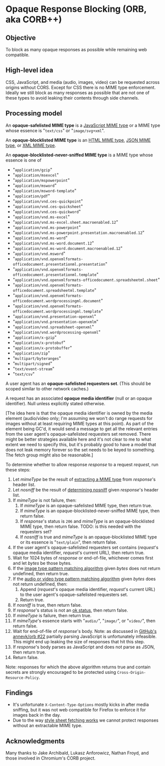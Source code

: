 # Opaque Response Blocking (ORB, aka CORB++)

## Objective

To block as many opaque responses as possible while remaining web compatible.

## High-level idea

CSS, JavaScript, and media (audio, images, video) can be requested across origins without CORS. Except for CSS there is no MIME type enforcement. Ideally we still block as many responses as possible that are not one of these types to avoid leaking their contents through side channels.

## Processing model

An **opaque-safelisted MIME type** is a [JavaScript MIME type](https://mimesniff.spec.whatwg.org/#javascript-mime-type) or a MIME type whose essence is "`text/css`" or "`image/svg+xml`".

An **opaque-blocklisted MIME type** is an [HTML MIME type](https://mimesniff.spec.whatwg.org/#html-mime-type), [JSON MIME type](https://mimesniff.spec.whatwg.org/#json-mime-type), or [XML MIME type](https://mimesniff.spec.whatwg.org/#xml-mime-type).

An **opaque-blocklisted-never-sniffed MIME type** is a MIME type whose essence is one of

* "`application/gzip`"
* "`application/msexcel`"
* "`application/mspowerpoint`"
* "`application/msword`"
* "`application/msword-template`"
* "`application/pdf`"
* "`application/vnd.ces-quickpoint`"
* "`application/vnd.ces-quicksheet`"
* "`application/vnd.ces-quickword`"
* "`application/vnd.ms-excel`"
* "`application/vnd.ms-excel.sheet.macroenabled.12`"
* "`application/vnd.ms-powerpoint`"
* "`application/vnd.ms-powerpoint.presentation.macroenabled.12`"
* "`application/vnd.ms-word`"
* "`application/vnd.ms-word.document.12`"
* "`application/vnd.ms-word.document.macroenabled.12`"
* "`application/vnd.msword`"
* "`application/vnd.openxmlformats-officedocument.presentationml.presentation`"
* "`application/vnd.openxmlformats-officedocument.presentationml.template`"
* "`application/vnd.openxmlformats-officedocument.spreadsheetml.sheet`"
* "`application/vnd.openxmlformats-officedocument.spreadsheetml.template`"
* "`application/vnd.openxmlformats-officedocument.wordprocessingml.document`"
* "`application/vnd.openxmlformats-officedocument.wordprocessingml.template`"
* "`application/vnd.presentation-openxml`"
* "`application/vnd.presentation-openxmlm`"
* "`application/vnd.spreadsheet-openxml`"
* "`application/vnd.wordprocessing-openxml`"
* "`application/x-gzip`"
* "`application/x-protobuf`"
* "`application/x-protobuffer`"
* "`application/zip`"
* "`multipart/byteranges`"
* "`multipart/signed`"
* "`text/event-stream`"
* "`text/csv`"

A user agent has an **opaque-safelisted requesters set**. (This should be scoped similar to other network caches.)

A request has an associated **opaque media identifier** (null or an opaque identifier). Null unless explicitly stated otherwise.

\[The idea here is that the opaque media identifier is owned by the media element (audio/video only; I'm assuming we won't do range requests for images without at least requiring MIME types at this point). As part of the element being GC'd, it would send a message to get all the relevant entries from the user agent's opaque-safelisted requesters set removed. There might be better strategies available here and it's not clear to me to what extent we need to specify this, but it's probably good to have a model that does not leak memory forever so the set needs to be keyed to something. The fetch group might also be reasonable.]

To determine whether to allow response _response_ to a request _request_, run these steps:

1. Let _mimeType_ be the result of [extracting a MIME type](https://fetch.spec.whatwg.org/#concept-header-extract-mime-type) from _response_'s header list.
1. Let _nosniff_ be the result of [determining nosniff](https://fetch.spec.whatwg.org/#determine-nosniff) given _response_'s header list.
1. If _mimeType_ is not failure, then:
   1. If _mimeType_ is an opaque-safelisted MIME type, then return true.
   1. If _mimeType_ is an opaque-blocklisted-never-sniffed MIME type, then return false.
   1. If _response_'s status is `206` and _mimeType_ is an opaque-blocklisted MIME type, then return false. TODO: is this needed with the requesters set?
   1. If _nosniff_ is true and _mimeType_ is an opaque-blocklisted MIME type or its essence is "`text/plain`", then return false.
1. If the user agent's opaque-safelisted requesters set contains (_request_'s opaque media identifier, _request_'s current URL), then return true.
1. Wait for 1024 bytes of _response_ or end-of-file, whichever comes first and let _bytes_ be those bytes.
1. If the [image type pattern matching algorithm](https://mimesniff.spec.whatwg.org/#image-type-pattern-matching-algorithm) given _bytes_ does not return undefined, then return true.
1. If the [audio or video type pattern matching algorithm](https://mimesniff.spec.whatwg.org/#audio-or-video-type-pattern-matching-algorithm) given _bytes_ does not return undefined, then:
   1. Append (_request_'s opaque media identifier, _request_'s current URL) to the user agent's opaque-safelisted requesters set.
   1. Return true.
1. If _nosniff_ is true, then return false.
1. If _response_'s status is not an [ok status](https://fetch.spec.whatwg.org/#ok-status), then return false.
1. If _mimeType_ is failure, then return true.
1. If _mimeType_'s essence starts with "`audio/`", "`image/`", or "`video/`", then return false.
1. Wait for end-of-file of _response_'s body. Note: as discussed in [GitHub's annevk/orb #22](https://github.com/annevk/orb/issues/22) partially parsing JavaScript is unfortunately infeasible. This might end up leaking the size of responses that hit this step.
1. If _response_'s body parses as JavaScript and does not parse as JSON, then return true.
1. Return false.

Note: responses for which the above algorithm returns true and contain secrets are strongly encouraged to be protected using `Cross-Origin-Resource-Policy`.

## Findings

* It's unfortunate `X-Content-Type-Options` mostly kicks in after media sniffing, but it was not web compatible for Firefox to enforce it for images back in the day.
* Due to the way [style sheet fetching works](https://github.com/whatwg/fetch/issues/964) we cannot protect responses without an extractable MIME type.

## Acknowledgments

Many thanks to Jake Archibald, Lukasz Anforowicz, Nathan Froyd, and those involved in Chromium's CORB project.
